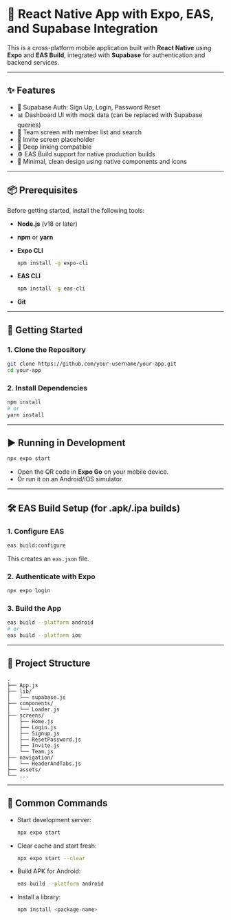 # 📱 React Native App with Expo, EAS, and Supabase Integration

This is a cross-platform mobile application built with **React Native** using **Expo** and **EAS Build**, integrated with **Supabase** for authentication and backend services.

---

## ✨ Features

- 🔐 Supabase Auth: Sign Up, Login, Password Reset
- 📊 Dashboard UI with mock data (can be replaced with Supabase queries)
- 👥 Team screen with member list and search
- 📩 Invite screen placeholder
- 🔁 Deep linking compatible
- ⚙️ EAS Build support for native production builds
- 🎨 Minimal, clean design using native components and icons

---

## 📦 Prerequisites

Before getting started, install the following tools:

- **Node.js** (v18 or later)
- **npm** or **yarn**
- **Expo CLI**  
  ```bash
  npm install -g expo-cli
  ```

- **EAS CLI**  
  ```bash
  npm install -g eas-cli
  ```

- **Git**

---

## 🚀 Getting Started

### 1. Clone the Repository

```bash
git clone https://github.com/your-username/your-app.git
cd your-app
```

### 2. Install Dependencies

```bash
npm install
# or
yarn install
```

---

## ▶️ Running in Development

```bash
npx expo start
```

- Open the QR code in **Expo Go** on your mobile device.
- Or run it on an Android/iOS simulator.

---

## 🛠 EAS Build Setup (for .apk/.ipa builds)

### 1. Configure EAS

```bash
eas build:configure
```

This creates an `eas.json` file.

### 2. Authenticate with Expo

```bash
npx expo login
```

### 3. Build the App

```bash
eas build --platform android
# or
eas build --platform ios
```

---

## 📁 Project Structure

```
.
├── App.js
├── lib/
│   └── supabase.js
├── components/
│   └── Loader.js
├── screens/
│   ├── Home.js
│   ├── Login.js
│   ├── Signup.js
│   ├── ResetPassword.js
│   ├── Invite.js
│   └── Team.js
├── navigation/
│   └── HeaderAndTabs.js
├── assets/
└── ...
```

---

## 🧠 Common Commands

- Start development server:  
  ```bash
  npx expo start
  ```

- Clear cache and start fresh:  
  ```bash
  npx expo start --clear
  ```

- Build APK for Android:  
  ```bash
  eas build --platform android
  ```

- Install a library:  
  ```bash
  npm install <package-name>
  ```